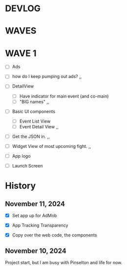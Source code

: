# DEVLOG

# WAVES

# WAVE 1
- [ ] Ads
 - [ ] how do I keep pumping out ads?
,,
- [ ] DetailView
    - [ ] Have indicator for main event (and co-main)
    - [ ] "BIG names"
,,
- [ ] Basic UI components
    - [ ] Event List View
    - [ ] Event Detail View
,,
- [ ] Get the JSON in.
,,
- [ ] Widget View of most upcoming fight.
,,
- [ ] App logo
- [ ] Launch Screen


# History

## November 11, 2024
- [x] Set app up for AdMob
- [x] App Tracking Transparency
- [x] Copy over the web code, the components


## November 10, 2024

Project start, but I am busy with Pinselton and life for now.

